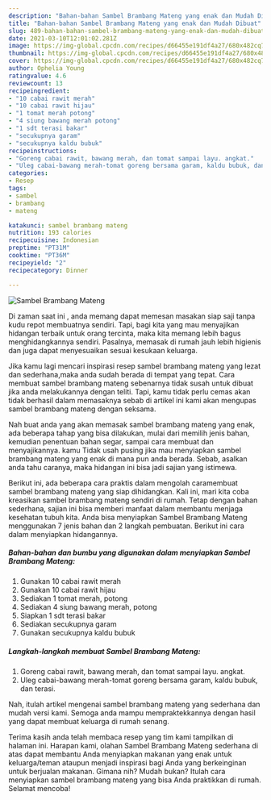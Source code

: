```yaml
---
description: "Bahan-bahan Sambel Brambang Mateng yang enak dan Mudah Dibuat"
title: "Bahan-bahan Sambel Brambang Mateng yang enak dan Mudah Dibuat"
slug: 489-bahan-bahan-sambel-brambang-mateng-yang-enak-dan-mudah-dibuat
date: 2021-03-10T12:01:02.281Z
image: https://img-global.cpcdn.com/recipes/d66455e191df4a27/680x482cq70/sambel-brambang-mateng-foto-resep-utama.jpg
thumbnail: https://img-global.cpcdn.com/recipes/d66455e191df4a27/680x482cq70/sambel-brambang-mateng-foto-resep-utama.jpg
cover: https://img-global.cpcdn.com/recipes/d66455e191df4a27/680x482cq70/sambel-brambang-mateng-foto-resep-utama.jpg
author: Ophelia Young
ratingvalue: 4.6
reviewcount: 13
recipeingredient:
- "10 cabai rawit merah"
- "10 cabai rawit hijau"
- "1 tomat merah potong"
- "4 siung bawang merah potong"
- "1 sdt terasi bakar"
- "secukupnya garam"
- "secukupnya kaldu bubuk"
recipeinstructions:
- "Goreng cabai rawit, bawang merah, dan tomat sampai layu. angkat."
- "Uleg cabai-bawang merah-tomat goreng bersama garam, kaldu bubuk, dan terasi."
categories:
- Resep
tags:
- sambel
- brambang
- mateng

katakunci: sambel brambang mateng 
nutrition: 193 calories
recipecuisine: Indonesian
preptime: "PT31M"
cooktime: "PT36M"
recipeyield: "2"
recipecategory: Dinner

---
```



![Sambel Brambang Mateng](https://img-global.cpcdn.com/recipes/d66455e191df4a27/680x482cq70/sambel-brambang-mateng-foto-resep-utama.jpg)

Di zaman  saat ini , anda memang dapat memesan masakan siap saji tanpa kudu repot membuatnya sendiri. Tapi, bagi kita yang mau menyajikan hidangan terbaik untuk orang tercinta, maka kita memang lebih bagus menghidangkannya sendiri. Pasalnya, memasak di rumah jauh lebih higienis dan juga dapat menyesuaikan sesuai kesukaan keluarga.

Jika kamu lagi mencari inspirasi resep sambel brambang mateng yang lezat dan sederhana,maka anda sudah berada di tempat yang tepat. Cara membuat sambel brambang mateng  sebenarnya tidak susah untuk dibuat jika anda melakukannya dengan teliti. Tapi, kamu tidak perlu cemas akan tidak berhasil dalam memasaknya 
sebab di artikel ini kami akan mengupas sambel brambang mateng dengan seksama.  



Nah buat anda yang akan memasak sambel brambang mateng yang enak, ada beberapa tahap yang bisa dilakukan, mulai dari memilih jenis bahan, kemudian penentuan bahan segar, sampai cara membuat dan menyajikannya. kamu Tidak usah pusing jika mau menyiapkan sambel brambang mateng yang enak di mana pun anda berada. Sebab, asalkan anda  tahu caranya, maka hidangan ini bisa jadi sajian yang istimewa.

Berikut ini, ada beberapa cara praktis  dalam mengolah caramembuat sambel brambang mateng yang siap dihidangkan. Kali ini, mari kita coba kreasikan sambel brambang mateng sendiri di rumah. Tetap dengan bahan sederhana, sajian ini bisa memberi manfaat dalam membantu menjaga kesehatan tubuh kita. Anda bisa menyiapkan Sambel Brambang Mateng menggunakan 7 jenis bahan dan 2 langkah pembuatan. Berikut ini cara dalam menyiapkan hidangannya.

<!--inarticleads1-->

##### Bahan-bahan dan bumbu yang digunakan dalam menyiapkan Sambel Brambang Mateng:

1. Gunakan 10 cabai rawit merah
1. Gunakan 10 cabai rawit hijau
1. Sediakan 1 tomat merah, potong
1. Sediakan 4 siung bawang merah, potong
1. Siapkan 1 sdt terasi bakar
1. Sediakan secukupnya garam
1. Gunakan secukupnya kaldu bubuk




<!--inarticleads2-->

##### Langkah-langkah membuat Sambel Brambang Mateng:

1. Goreng cabai rawit, bawang merah, dan tomat sampai layu. angkat.
1. Uleg cabai-bawang merah-tomat goreng bersama garam, kaldu bubuk, dan terasi.




Nah, itulah artikel mengenai  sambel brambang mateng  yang sederhana dan mudah versi kami. Semoga anda mampu mempraktekkannya dengan hasil yang dapat membuat keluarga di rumah senang. 

Terima kasih anda telah membaca resep yang tim kami tampilkan di halaman ini. Harapan kami, olahan  Sambel Brambang Mateng sederhana di atas dapat membantu Anda menyiapkan makanan yang enak untuk keluarga/teman ataupun menjadi inspirasi bagi Anda yang berkeinginan untuk berjualan makanan. Gimana nih? Mudah bukan? Itulah cara menyiapkan sambel brambang mateng yang bisa Anda praktikkan di rumah. Selamat mencoba!

